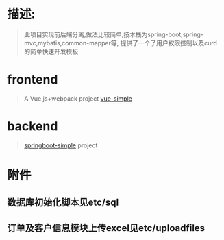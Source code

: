 # 描述:

> 此项目实现前后端分离,做法比较简单,技术栈为spring-boot,spring-mvc,mybatis,common-mapper等,
提供了一个了用户权限控制以及curd的简单快速开发模板

# frontend

> A Vue.js+webpack project [vue-simple](http://github.com/alreadygo/vue-simple)

# backend

> [springboot-simple](https://github.com/alreadygo/springboot-simple) project


# 附件
## 数据库初始化脚本见etc/sql
## 订单及客户信息模块上传excel见etc/uploadfiles


